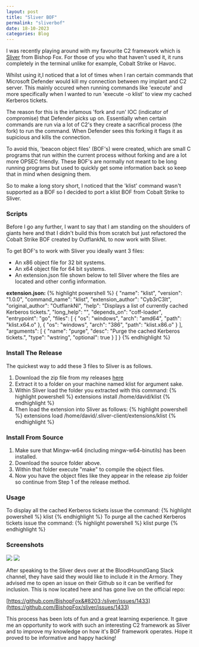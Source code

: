 ```yaml
---
layout: post
title: "Sliver BOF"
permalink: "sliverbof"
date: 18-10-2023
categories: Blog
---
```


I was recently playing around with my favourite C2 framework which is [Sliver](https://github.com/BishopFox/sliver) from Bishop Fox. For those of you who that haven't used it, it runs completely in the terminal unlike for example, Cobalt Strike or Havoc.

Whilst using it,I noticed that a lot of times when I ran certain commands that Microsoft Defender would kill my connection between my implant and C2 server. This mainly occured when running commands like 'execute' and more specifically when I wanted to run 'execute -o klist' to view my cached Kerberos tickets.

The reason for this is the infamous 'fork and run' IOC (indicator of compromise) that Defender picks up on. Essentially when certain commands are run via a lot of C2's they create a sacrifical process (the fork) to run the command. When Defender sees this forking it flags it as supicious and kills the connection.

To avoid this, 'beacon object files' (BOF's) were created, which are small C programs that run within the current process without forking and are a lot more OPSEC friendly. These BOF's are normally not meant to be long running programs but used to quickly get some information back so keep that in mind when designing them.

So to make a long story short, I noticed that the 'klist' command wasn't supported as a BOF so I decided to port a klist BOF from Cobalt Strike to Sliver.


### Scripts

Before I go any further, I want to say that I am standing on the shoulders of giants here and that I didn't build this from scratch but just refactored the Cobalt Strike BOF created by OutflankNL to now work with Sliver.

To get BOF's to work with Sliver you ideally want 3 files:

- An x86 object file for 32 bit systems.
- An x64 object file for 64 bit systems.
- An extension.json file shown below to tell Sliver where the files are located and other config information.

**extension.json:**
{% highlight powershell %}
{
    "name": "klist",
    "version": "1.0.0",
    "command_name": "klist",
    "extension_author": "Cyb3rC3lt",
    "original_author": "OutflankNl",
    "help": "Displays a list of currently cached Kerberos tickets.",
    "long_help": "",
    "depends_on": "coff-loader",
    "entrypoint": "go",
    "files": [
        {
            "os": "windows",
            "arch": "amd64",
            "path": "klist.x64.o"
        },
        {
            "os": "windows",
            "arch": "386",
            "path": "klist.x86.o"
        }
    ],
    "arguments": [
        {
            "name": "purge",
            "desc": "Purge the cached Kerberos tickets.",
            "type": "wstring",
            "optional": true
        }
    ]
}
{% endhighlight %}

### Install The Release

The quickest way to add these 3 files to Sliver is as follows.

1. Download the zip file from my releases [here](https://github.com/Cyb3rC3lt/SliveryArmory/releases/tag/v1.0.0)
2. Extract it to a folder on your machine named klist for argument sake.
3. Within Sliver load the folder you extracted with this command:
{% highlight powershell %}
extensions install /home/david/klist
{% endhighlight %}
4. Then load the extension into Sliver as follows:
{% highlight powershell %}
extensions load /home/david/.sliver-client/extensions/klist
{% endhighlight %}

### Install From Source

1. Make sure that Mingw-w64 (including mingw-w64-binutils) has been installed.
2. Download the source folder above.
3. Within that folder execute "make" to compile the object files.
4. Now you have the object files like they appear in the release zip folder so continue from Step 1 of the release method.

### Usage

To display all the cached Kerberos tickets issue the command:
{% highlight powershell %}
klist
{% endhighlight %}
To purge all the cached Kerberos tickets issue the command:
{% highlight powershell %}
klist purge
{% endhighlight %}
### Screenshots

<img src="https://user-images.githubusercontent.com/33097451/274965338-4ac8bf58-9134-4c1d-9d00-efe0bee11b75.png"/>

<img src="https://user-images.githubusercontent.com/33097451/274966113-146cafe6-f3c8-43c6-ad8c-2ad417bfd129.png"/>

After speaking to the Sliver devs over at the BloodHoundGang Slack channel, they have said they would like to include it in the Armory. They advised me to open an issue on their Github so it can be verified for inclusion. This is now located here and has gone live on the official repo:

[https://github.com/BishopFox&#8203;/sliver/issues/1433](https://github.com/BishopFox/sliver/issues/1433)

This process has been lots of fun and a great learning experience. It gave me an opportunity to work with such an interesting C2 framework as Sliver and to improve my knowledge on how it's BOF framework operates. Hope it proved to be informative and happy hacking!





